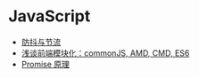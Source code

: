 # JavaScript

  * [防抖与节流](./js/防抖与节流/README.md)
  * [浅谈前端模块化：commonJS, AMD, CMD, ES6](./js/module/README.md)
  * [Promise 原理](./js/promise/README.md)
